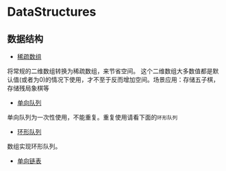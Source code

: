 # DataStructures

## 数据结构


- [稀疏数组](sparse-array/src/main/resources/SparseArray.md)
 
将常规的二维数组转换为稀疏数组，来节省空间。
这个二维数组大多数值都是默认值(或者为0)的情况下使用，才不至于反而增加空间。场景应用：存储五子棋，存储残局象棋等

- [单向队列](unidirectional-queue/src/main/resources/unidirectional-queue.md)

单向队列为一次性使用，不能重复。重复使用请看下面的`环形队列`

- [环形队列](circle-queue/src/main/resources/circle-queue.md)

数组实现环形队列。

- [单向链表](#)
